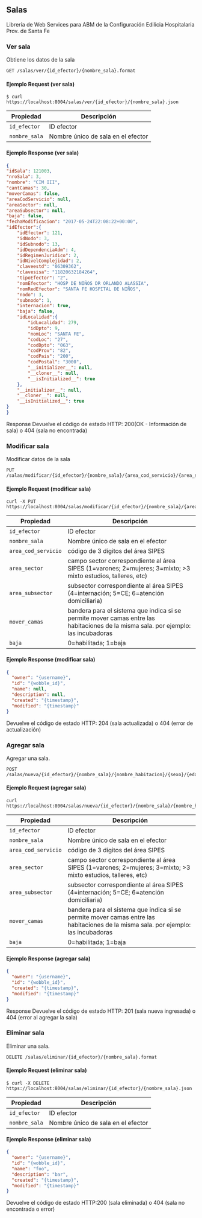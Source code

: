 ## Salas

Librería de Web Services para ABM de la Configuración Edilicia Hospitalaria Prov. de Santa Fe

### Ver sala

Obtiene los datos de la sala

```endpoint
GET /salas/ver/{id_efector}/{nombre_sala}.format
```

#### Ejemplo Request (ver sala)

```curl
$ curl https://localhost:8004/salas/ver/{id_efector}/{nombre_sala}.json
```

Propiedad | Descripción
---|---
`id_efector` | ID efector
`nombre_sala` | Nombre único de sala en el efector

#### Ejemplo Response (ver sala)

```json
{
"idSala": 121003,
"nroSala": 3,
"nombre": "CIM III",
"cantCamas": 30,
"moverCamas": false,
"areaCodServicio": null,
"areaSector": null,
"areaSubsector": null,
"baja": false,
"fechaModificacion": "2017-05-24T22:08:22+00:00",
"idEfector":{
	"idEfector": 121,
	"idNodo": 3,
	"idSubnodo": 13,
	"idDependenciaAdm": 4,
	"idRegimenJuridico": 2,
	"idNivelComplejidad": 2,
	"claveestd": "06309362",
	"clavesisa": "11820632184264",
	"tipoEfector": "2",
	"nomEfector": "HOSP DE NIÑOS DR ORLANDO ALASSIA",
	"nomRedEfector": "SANTA FE HOSPITAL DE NIÑOS",
	"nodo": 3,
	"subnodo": 1,
	"internacion": true,
	"baja": false,
	"idLocalidad":{
		"idLocalidad": 279,
		"idDpto": 9,
		"nomLoc": "SANTA FE",
		"codLoc": "27",
		"codDpto": "063",
		"codProv": "82",
		"codPais": "200",
		"codPostal": "3000",
		"__initializer__": null,
		"__cloner__": null,
		"__isInitialized__": true
	},
	"__initializer__": null,
	"__cloner__": null,
	"__isInitialized__": true
}
}
```
Response Devuelve el código de estado HTTP: 200(OK - Información de sala) o 404 (sala no encontrada)
     
### Modificar sala

Modificar datos de la sala

```endpoint
PUT /salas/modificar/{id_efector}/{nombre_sala}/{area_cod_servicio}/{area_sector}/{area_subsector}/{mover_camas}/{baja}.format
```

#### Ejemplo Request (modificar sala)

```curl
curl -X PUT https://localhost:8004/salas/modificar/{id_efector}/{nombre_sala}/{area_cod_servicio}/{area_sector}/{area_subsector}/{mover_camas}/{baja}.json
```

Propiedad | Descripción
---|---
`id_efector` | ID efector
`nombre_sala` | Nombre único de sala en el efector
`area_cod_servicio` | código de 3 dígitos del área SIPES
`area_sector` | campo sector correspondiente al área SIPES (1=varones; 2=mujeres; 3=mixto; >3 mixto estudios, talleres, etc)
`area_subsector` | subsector correspondiente al área SIPES (4=internación; 5=CE; 6=atención domiciliaria)
`mover_camas` | bandera para el sistema que indica si se permite mover camas entre las habitaciones de la misma sala. por ejemplo: las incubadoras
`baja` | 0=habilitada; 1=baja

#### Ejemplo Response (modificar sala)

```json
{
  "owner": "{username}",
  "id": "{wobble_id}",
  "name": null,
  "description": null,
  "created": "{timestamp}",
  "modified": "{timestamp}"
}
```
Devuelve el código de estado HTTP: 204 (sala actualizada) o 404 (error de actualización)

### Agregar sala

Agregar una sala.

```endpoint
POST /salas/nueva/{id_efector}/{nombre_sala}/{nombre_habitacion}/{sexo}/{edad_desde}/{edad_hasta}/{tipo_edad}/{baja}.format
```

#### Ejemplo Request (agregar sala)

```curl
curl https://localhost:8004/salas/nueva/{id_efector}/{nombre_sala}/{nombre_habitacion}/{sexo}/{edad_desde}/{edad_hasta}/{tipo_edad}/{baja}.json
```
Propiedad | Descripción
---|---
`id_efector` | ID efector
`nombre_sala` | Nombre único de sala en el efector
`area_cod_servicio` | código de 3 dígitos del área SIPES
`area_sector` | campo sector correspondiente al área SIPES (1=varones; 2=mujeres; 3=mixto; >3 mixto estudios, talleres, etc)
`area_subsector` | subsector correspondiente al área SIPES (4=internación; 5=CE; 6=atención domiciliaria)
`mover_camas` | bandera para el sistema que indica si se permite mover camas entre las habitaciones de la misma sala. por ejemplo: las incubadoras
`baja` | 0=habilitada; 1=baja

#### Ejemplo Response (agregar sala)

```json
{
  "owner": "{username}",
  "id": "{wobble_id}",
  "created": "{timestamp}",
  "modified": "{timestamp}"
}
```
Response Devuelve el código de estado HTTP: 201 (sala nueva ingresada) o 404 (error al agregar la sala)

### Eliminar sala

Eliminar una sala.

```endpoint
DELETE /salas/eliminar/{id_efector}/{nombre_sala}.format
```

#### Ejemplo Request (eliminar sala)

```curl
$ curl -X DELETE https://localhost:8004/salas/eliminar/{id_efector}/{nombre_sala}.json
```
Propiedad | Descripción
---|---
`id_efector` | ID efector
`nombre_sala` | Nombre único de sala en el efector

#### Ejemplo Response (eliminar sala)

```json
{
  "owner": "{username}",
  "id": "{wobble_id}",
  "name": "foo",
  "description": "bar",
  "created": "{timestamp}",
  "modified": "{timestamp}"
}
```
Devuelve el código de estado HTTP:200 (sala eliminada) o 404 (sala no encontrada o error)